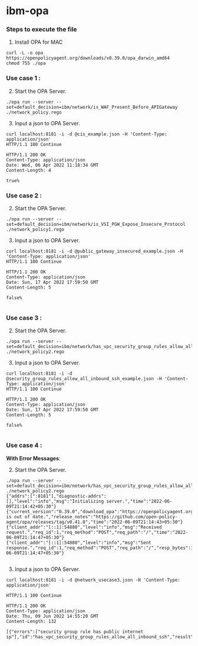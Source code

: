 # ibm-opa

### Steps to execute the file 

1. Install OPA for MAC   

```
curl -L -o opa https://openpolicyagent.org/downloads/v0.39.0/opa_darwin_amd64
chmod 755 ./opa

```   

### Use case 1 :

2.  Start the OPA Server.   


```
./opa run --server --set=default_decision=ibm/network/is_WAF_Present_Before_APIGateway ./network_policy.rego
```

3. Input a json to OPA Server.   

```
curl localhost:8181 -i -d @cis_example.json -H 'Content-Type: application/json'
HTTP/1.1 100 Continue

HTTP/1.1 200 OK
Content-Type: application/json
Date: Wed, 06 Apr 2022 11:18:34 GMT
Content-Length: 4

true%            
```

### Use case 2 :

2.  Start the OPA Server.   

```
./opa run --server --set=default_decision=ibm/network/is_VSI_PGW_Expose_Insecure_Protocol ./network_policy1.rego

```

3. Input a json to OPA Server.   

```
curl localhost:8181 -i -d @public_gateway_insecured_example.json -H 'Content-Type: application/json'
HTTP/1.1 100 Continue

HTTP/1.1 200 OK
Content-Type: application/json
Date: Sun, 17 Apr 2022 17:59:50 GMT
Content-Length: 5

false% 
       
```

### Use case 3 :

2.  Start the OPA Server.   

```
./opa run --server --set=default_decision=ibm/network/has_vpc_security_group_rules_allow_all_inbound_ssh ./network_policy2.rego

```

3. Input a json to OPA Server.   

```
curl localhost:8181 -i -d @security_group_rules_allow_all_inbound_ssh_example.json -H 'Content-Type: application/json'
HTTP/1.1 100 Continue

HTTP/1.1 200 OK
Content-Type: application/json
Date: Sun, 17 Apr 2022 17:59:50 GMT
Content-Length: 5

false% 
       
```

### Use case 4 :

**With Error Messages**:

2.  Start the OPA Server.   

```
./opa run --server --set=default_decision=ibm/network/has_vpc_security_group_rules_allow_all_inbound_ssh ./network_policy2.rego
{"addrs":[":8181"],"diagnostic-addrs":[],"level":"info","msg":"Initializing server.","time":"2022-06-09T21:14:42+05:30"}
{"current_version":"0.39.0","download_opa":"https://openpolicyagent.org/downloads/v0.41.0/opa_darwin_amd64","latest_version":"0.41.0","level":"info","msg":"OPA is out of date.","release_notes":"https://github.com/open-policy-agent/opa/releases/tag/v0.41.0","time":"2022-06-09T21:14:43+05:30"}
{"client_addr":"[::1]:54880","level":"info","msg":"Received request.","req_id":1,"req_method":"POST","req_path":"/","time":"2022-06-09T21:14:47+05:30"}
{"client_addr":"[::1]:54880","level":"info","msg":"Sent response.","req_id":1,"req_method":"POST","req_path":"/","resp_bytes":117,"resp_duration":1.671703,"resp_status":200,"time":"2022-06-09T21:14:47+05:30"}


```

3. Input a json to OPA Server.   

```
curl localhost:8181 -i -d @network_usecase3.json -H 'Content-Type: application/json'

HTTP/1.1 100 Continue

HTTP/1.1 200 OK
Content-Type: application/json
Date: Thu, 09 Jun 2022 14:55:20 GMT
Content-Length: 132

[{"errors":["security group rule has public internet ip"],"id":"has_vpc_security_group_rules_allow_all_inbound_ssh","result":false}]%
       
```


